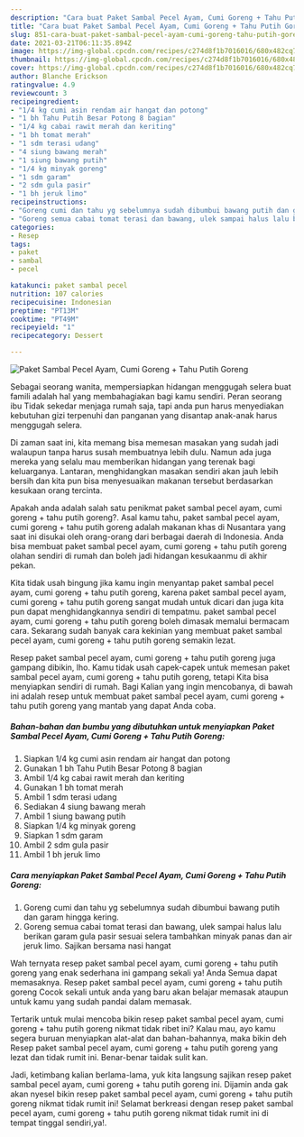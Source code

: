 ```yaml
---
description: "Cara buat Paket Sambal Pecel Ayam, Cumi Goreng + Tahu Putih Goreng yang nikmat dan Mudah Dibuat"
title: "Cara buat Paket Sambal Pecel Ayam, Cumi Goreng + Tahu Putih Goreng yang nikmat dan Mudah Dibuat"
slug: 851-cara-buat-paket-sambal-pecel-ayam-cumi-goreng-tahu-putih-goreng-yang-nikmat-dan-mudah-dibuat
date: 2021-03-21T06:11:35.894Z
image: https://img-global.cpcdn.com/recipes/c274d8f1b7016016/680x482cq70/paket-sambal-pecel-ayam-cumi-goreng-tahu-putih-goreng-foto-resep-utama.jpg
thumbnail: https://img-global.cpcdn.com/recipes/c274d8f1b7016016/680x482cq70/paket-sambal-pecel-ayam-cumi-goreng-tahu-putih-goreng-foto-resep-utama.jpg
cover: https://img-global.cpcdn.com/recipes/c274d8f1b7016016/680x482cq70/paket-sambal-pecel-ayam-cumi-goreng-tahu-putih-goreng-foto-resep-utama.jpg
author: Blanche Erickson
ratingvalue: 4.9
reviewcount: 3
recipeingredient:
- "1/4 kg cumi asin rendam air hangat dan potong"
- "1 bh Tahu Putih Besar Potong 8 bagian"
- "1/4 kg cabai rawit merah dan keriting"
- "1 bh tomat merah"
- "1 sdm terasi udang"
- "4 siung bawang merah"
- "1 siung bawang putih"
- "1/4 kg minyak goreng"
- "1 sdm garam"
- "2 sdm gula pasir"
- "1 bh jeruk limo"
recipeinstructions:
- "Goreng cumi dan tahu yg sebelumnya sudah dibumbui bawang putih dan garam hingga kering."
- "Goreng semua cabai tomat terasi dan bawang, ulek sampai halus lalu berikan garam gula pasir sesuai selera tambahkan minyak panas dan air jeruk limo. Sajikan bersama nasi hangat"
categories:
- Resep
tags:
- paket
- sambal
- pecel

katakunci: paket sambal pecel 
nutrition: 107 calories
recipecuisine: Indonesian
preptime: "PT13M"
cooktime: "PT49M"
recipeyield: "1"
recipecategory: Dessert

---
```



![Paket Sambal Pecel Ayam, Cumi Goreng + Tahu Putih Goreng](https://img-global.cpcdn.com/recipes/c274d8f1b7016016/680x482cq70/paket-sambal-pecel-ayam-cumi-goreng-tahu-putih-goreng-foto-resep-utama.jpg)

Sebagai seorang wanita, mempersiapkan hidangan menggugah selera buat famili adalah hal yang membahagiakan bagi kamu sendiri. Peran seorang ibu Tidak sekedar menjaga rumah saja, tapi anda pun harus menyediakan kebutuhan gizi terpenuhi dan panganan yang disantap anak-anak harus menggugah selera.

Di zaman  saat ini, kita memang bisa memesan masakan yang sudah jadi walaupun tanpa harus susah membuatnya lebih dulu. Namun ada juga mereka yang selalu mau memberikan hidangan yang terenak bagi keluarganya. Lantaran, menghidangkan masakan sendiri akan jauh lebih bersih dan kita pun bisa menyesuaikan makanan tersebut berdasarkan kesukaan orang tercinta. 



Apakah anda adalah salah satu penikmat paket sambal pecel ayam, cumi goreng + tahu putih goreng?. Asal kamu tahu, paket sambal pecel ayam, cumi goreng + tahu putih goreng adalah makanan khas di Nusantara yang saat ini disukai oleh orang-orang dari berbagai daerah di Indonesia. Anda bisa membuat paket sambal pecel ayam, cumi goreng + tahu putih goreng olahan sendiri di rumah dan boleh jadi hidangan kesukaanmu di akhir pekan.

Kita tidak usah bingung jika kamu ingin menyantap paket sambal pecel ayam, cumi goreng + tahu putih goreng, karena paket sambal pecel ayam, cumi goreng + tahu putih goreng sangat mudah untuk dicari dan juga kita pun dapat menghidangkannya sendiri di tempatmu. paket sambal pecel ayam, cumi goreng + tahu putih goreng boleh dimasak memalui bermacam cara. Sekarang sudah banyak cara kekinian yang membuat paket sambal pecel ayam, cumi goreng + tahu putih goreng semakin lezat.

Resep paket sambal pecel ayam, cumi goreng + tahu putih goreng juga gampang dibikin, lho. Kamu tidak usah capek-capek untuk memesan paket sambal pecel ayam, cumi goreng + tahu putih goreng, tetapi Kita bisa menyiapkan sendiri di rumah. Bagi Kalian yang ingin mencobanya, di bawah ini adalah resep untuk membuat paket sambal pecel ayam, cumi goreng + tahu putih goreng yang mantab yang dapat Anda coba.

<!--inarticleads1-->

##### Bahan-bahan dan bumbu yang dibutuhkan untuk menyiapkan Paket Sambal Pecel Ayam, Cumi Goreng + Tahu Putih Goreng:

1. Siapkan 1/4 kg cumi asin rendam air hangat dan potong
1. Gunakan 1 bh Tahu Putih Besar Potong 8 bagian
1. Ambil 1/4 kg cabai rawit merah dan keriting
1. Gunakan 1 bh tomat merah
1. Ambil 1 sdm terasi udang
1. Sediakan 4 siung bawang merah
1. Ambil 1 siung bawang putih
1. Siapkan 1/4 kg minyak goreng
1. Siapkan 1 sdm garam
1. Ambil 2 sdm gula pasir
1. Ambil 1 bh jeruk limo




<!--inarticleads2-->

##### Cara menyiapkan Paket Sambal Pecel Ayam, Cumi Goreng + Tahu Putih Goreng:

1. Goreng cumi dan tahu yg sebelumnya sudah dibumbui bawang putih dan garam hingga kering.
1. Goreng semua cabai tomat terasi dan bawang, ulek sampai halus lalu berikan garam gula pasir sesuai selera tambahkan minyak panas dan air jeruk limo. Sajikan bersama nasi hangat




Wah ternyata resep paket sambal pecel ayam, cumi goreng + tahu putih goreng yang enak sederhana ini gampang sekali ya! Anda Semua dapat memasaknya. Resep paket sambal pecel ayam, cumi goreng + tahu putih goreng Cocok sekali untuk anda yang baru akan belajar memasak ataupun untuk kamu yang sudah pandai dalam memasak.

Tertarik untuk mulai mencoba bikin resep paket sambal pecel ayam, cumi goreng + tahu putih goreng nikmat tidak ribet ini? Kalau mau, ayo kamu segera buruan menyiapkan alat-alat dan bahan-bahannya, maka bikin deh Resep paket sambal pecel ayam, cumi goreng + tahu putih goreng yang lezat dan tidak rumit ini. Benar-benar taidak sulit kan. 

Jadi, ketimbang kalian berlama-lama, yuk kita langsung sajikan resep paket sambal pecel ayam, cumi goreng + tahu putih goreng ini. Dijamin anda gak akan nyesel bikin resep paket sambal pecel ayam, cumi goreng + tahu putih goreng nikmat tidak rumit ini! Selamat berkreasi dengan resep paket sambal pecel ayam, cumi goreng + tahu putih goreng nikmat tidak rumit ini di tempat tinggal sendiri,ya!.


